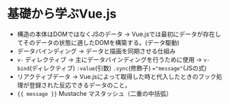# 基礎から学ぶVue.js

- 構造の本体はDOMではなくJSのデータ → Vue.jsでは最初にデータが存在してそのデータの状態に適したDOMを構築する。(データ駆動)
- データバインディング → データと描画を同期させる仕組み
- `v-` ディレクティブ → 主にデータバインディングを行うために使用 → `v-bind`(ディレクティブ) `:value`(引数) `.sync`(修飾子) `="message"`(JSの式)
- リアクティブデータ → Vue.jsによって取得した時と代入したときのフック処理が登録された反応できるデータのこと。
- `{{ message }}` Mustache マスタッシュ（二重の中括弧）